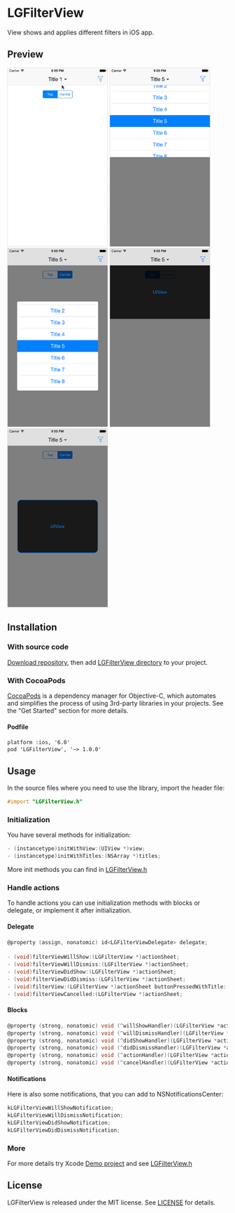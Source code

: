 # LGFilterView

View shows and applies different filters in iOS app.

## Preview

<img src="https://raw.githubusercontent.com/Friend-LGA/ReadmeFiles/master/LGFilterView/Preview.gif" width="230"/>
<img src="https://raw.githubusercontent.com/Friend-LGA/ReadmeFiles/master/LGFilterView/1.png" width="230"/>
<img src="https://raw.githubusercontent.com/Friend-LGA/ReadmeFiles/master/LGFilterView/2.png" width="230"/>
<img src="https://raw.githubusercontent.com/Friend-LGA/ReadmeFiles/master/LGFilterView/3.png" width="230"/>
<img src="https://raw.githubusercontent.com/Friend-LGA/ReadmeFiles/master/LGFilterView/4.png" width="230"/>

## Installation

### With source code

[Download repository](https://github.com/Friend-LGA/LGFilterView/archive/master.zip), then add [LGFilterView directory](https://github.com/Friend-LGA/LGFilterView/blob/master/LGFilterView/) to your project.

### With CocoaPods

[CocoaPods](http://cocoapods.org/) is a dependency manager for Objective-C, which automates and simplifies the process of using 3rd-party libraries in your projects. See the "Get Started" section for more details.

#### Podfile

```
platform :ios, '6.0'
pod 'LGFilterView', '~> 1.0.0'
```

## Usage

In the source files where you need to use the library, import the header file:

```objective-c
#import "LGFilterView.h"
```

### Initialization

You have several methods for initialization:

```objective-c
- (instancetype)initWithView:(UIView *)view;
- (instancetype)initWithTitles:(NSArray *)titles;
```

More init methods you can find in [LGFilterView.h](https://github.com/Friend-LGA/LGFilterView/blob/master/LGFilterView/LGFilterView.h)

### Handle actions

To handle actions you can use initialization methods with blocks or delegate, or implement it after initialization.

#### Delegate

```objective-c
@property (assign, nonatomic) id<LGFilterViewDelegate> delegate;

- (void)filterViewWillShow:(LGFilterView *)actionSheet;
- (void)filterViewWillDismiss:(LGFilterView *)actionSheet;
- (void)filterViewDidShow:(LGFilterView *)actionSheet;
- (void)filterViewDidDismiss:(LGFilterView *)actionSheet;
- (void)filterView:(LGFilterView *)actionSheet buttonPressedWithTitle:(NSString *)title index:(NSUInteger)index;
- (void)filterViewCancelled:(LGFilterView *)actionSheet;
```

#### Blocks

```objective-c
@property (strong, nonatomic) void (^willShowHandler)(LGFilterView *actionSheet);
@property (strong, nonatomic) void (^willDismissHandler)(LGFilterView *actionSheet);
@property (strong, nonatomic) void (^didShowHandler)(LGFilterView *actionSheet);
@property (strong, nonatomic) void (^didDismissHandler)(LGFilterView *actionSheet);
@property (strong, nonatomic) void (^actionHandler)(LGFilterView *actionSheet, NSString *title, NSUInteger index);
@property (strong, nonatomic) void (^cancelHandler)(LGFilterView *actionSheet);
```

#### Notifications

Here is also some notifications, that you can add to NSNotificationsCenter:

```objective-c
kLGFilterViewWillShowNotification;
kLGFilterViewWillDismissNotification;
kLGFilterViewDidShowNotification;
kLGFilterViewDidDismissNotification;
```

### More

For more details try Xcode [Demo project](https://github.com/Friend-LGA/LGFilterView/blob/master/Demo) and see [LGFilterView.h](https://github.com/Friend-LGA/LGFilterView/blob/master/LGFilterView/LGFilterView.h)

## License

LGFilterView is released under the MIT license. See [LICENSE](https://raw.githubusercontent.com/Friend-LGA/LGFilterView/master/LICENSE) for details.
